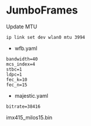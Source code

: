# JumboFrames



Update MTU
```
ip link set dev wlan0 mtu 3994
```

* wfb.yaml
```
bandwidth=40
mcs_index=4
stbc=1
ldpc=1
fec_k=10
fec_n=15
```

* majestic.yaml
```
bitrate=38416
```

imx415_milos15.bin
